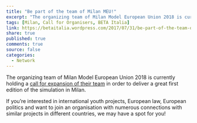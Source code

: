 ```yaml
---
title: "Be part of the team of Milan MEU!"
excerpt: "The organizing team of Milan Model European Union 2018 is currently holding a call for expansion of their team."
tags: [Milan, Call for Organisers, BETA Italia]
link: https://betaitalia.wordpress.com/2017/07/31/be-part-of-the-team-of-milan-meu/
share: true
published: true
comments: true
source: false
categories:
  - Network
---
```

The organizing team of Milan Model European Union 2018 is currently holding a [call for expansion of their team](https://betaitalia.wordpress.com/2017/07/31/be-part-of-the-team-of-milan-meu/) in order to deliver a great first edition of the simulation in Milan.

If you’re interested in international youth projects, European law, European politics and want to join an organisation with numerous connections with similar projects in different countries, we may have a spot for you!
